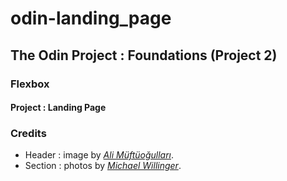 # odin-landing_page

## The Odin Project : Foundations (Project 2)

### Flexbox

#### Project : Landing Page

### Credits
  <ul>
    <li>Header : image by <em><a href="https://www.pexels.com/@ali-muftuogullari-1151175">Ali Müftüoğulları</a></em>.</li>
    <li>Section : photos by <em><a href="https://www.pexels.com/@michael-willinger-1878169">Michael Willinger</a></em>.</li>
  </ul>
